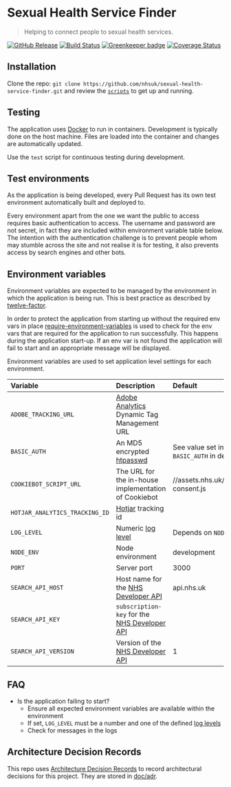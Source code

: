 # Sexual Health Service Finder
> Helping to connect people to sexual health services.

[![GitHub Release](https://img.shields.io/github/release/nhsuk/sexual-health-service-finder.svg)](https://github.com/nhsuk/sexual-health-service-finder/releases/latest/)
[![Build Status](https://dev.azure.com/nhsuk/nhsuk.sexual-health-service-finder/_apis/build/status/nhsuk.sexual-health-service-finder?branchName=master)](https://dev.azure.com/nhsuk/nhsuk.sexual-health-service-finder/_build/latest?definitionId=86&branchName=master)
[![Greenkeeper badge](https://badges.greenkeeper.io/nhsuk/sexual-health-service-finder.svg)](https://greenkeeper.io/)
[![Coverage Status](https://coveralls.io/repos/github/nhsuk/sexual-health-service-finder/badge.svg?branch=master)](https://coveralls.io/github/nhsuk/sexual-health-service-finder?branch=master)

## Installation

Clone the repo: `git clone https://github.com/nhsuk/sexual-health-service-finder.git`
and review the [`scripts`](scripts) to get up and running.

## Testing

The application uses [Docker](https://www.docker.com/) to run in containers.
Development is typically done on the host machine. Files are loaded into the
container and changes are automatically updated.

Use the `test` script for continuous testing during development.

## Test environments

As the application is being developed, every Pull Request has its own test
environment automatically built and deployed to.

Every environment apart from the one we want the public to access requires
basic authentication to access. The username and password are not secret, in
fact they are included within environment variable table below.
The intention with the authentication challenge is to prevent people whom may
stumble across the site and not realise it is for testing, it also prevents
access by search engines and other bots.

## Environment variables

Environment variables are expected to be managed by the environment in which
the application is being run. This is best practice as described by
[twelve-factor](https://12factor.net/config).

In order to protect the application from starting up without the required
env vars in place
[require-environment-variables](https://www.npmjs.com/package/require-environment-variables)
is used to check for the env vars that are required for the application to run
successfully.
This happens during the application start-up. If an env var is not found the
application will fail to start and an appropriate message will be displayed.

Environment variables are used to set application level settings for each
environment.

| Variable                       | Description                                                                                        | Default                                             | Required |
| :----------------------------- | :------------------------------------------------------------------------------------------------- | :----------------------------------------           | :------- |
| `ADOBE_TRACKING_URL`           | [Adobe Analytics](https://www.adobe.com/analytics/adobe-analytics.html) Dynamic Tag Management URL |                                                     | No       |
| `BASIC_AUTH`                   | An MD5 encrypted [htpasswd](https://httpd.apache.org/docs/2.4/misc/password_encryptions.html)      | See value set in Vault for `BASIC_AUTH` in defaults | No       |
| `COOKIEBOT_SCRIPT_URL`         | The URL for the in-house implementation of Cookiebot                                               | //assets.nhs.uk/scripts/cookie-consent.js           | No       |
| `HOTJAR_ANALYTICS_TRACKING_ID` | [Hotjar](https://www.hotjar.com/) tracking id                                                      |                                                     | No       |
| `LOG_LEVEL`                    | Numeric [log level](https://github.com/trentm/node-bunyan#levels)                                  | Depends on `NODE_ENV`                               | No       |
| `NODE_ENV`                     | Node environment                                                                                   | development                                         | Yes      |
| `PORT`                         | Server port                                                                                        | 3000                                                | Yes      |
| `SEARCH_API_HOST`              | Host name for the [NHS Developer API](https://developer.api.nhs.uk/)                               | api.nhs.uk                                          | Yes      |
| `SEARCH_API_KEY`               | `subscription-key` for the [NHS Developer API](https://developer.api.nhs.uk/)                      |                                                     | Yes      |
| `SEARCH_API_VERSION`           | Version of the [NHS Developer API](https://developer.api.nhs.uk/)                                  | 1                                                   | Yes      |

## FAQ

* Is the application failing to start?
  * Ensure all expected environment variables are available within the environment
  * If set, `LOG_LEVEL` must be a number and one of the defined [log levels](https://github.com/trentm/node-bunyan#levels)
  * Check for messages in the logs

## Architecture Decision Records

This repo uses
[Architecture Decision Records](http://thinkrelevance.com/blog/2011/11/15/documenting-architecture-decisions)
to record architectural decisions for this project.
They are stored in [doc/adr](doc/adr).
